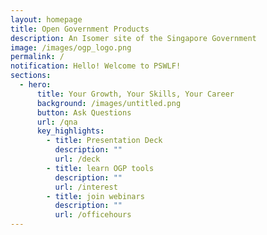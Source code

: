 ```yaml
---
layout: homepage
title: Open Government Products
description: An Isomer site of the Singapore Government
image: /images/ogp_logo.png
permalink: /
notification: Hello! Welcome to PSWLF!
sections:
  - hero:
      title: Your Growth, Your Skills, Your Career
      background: /images/untitled.png
      button: Ask Questions
      url: /qna
      key_highlights:
        - title: Presentation Deck
          description: ""
          url: /deck
        - title: learn OGP tools
          description: ""
          url: /interest
        - title: join webinars
          description: ""
          url: /officehours
---
```


